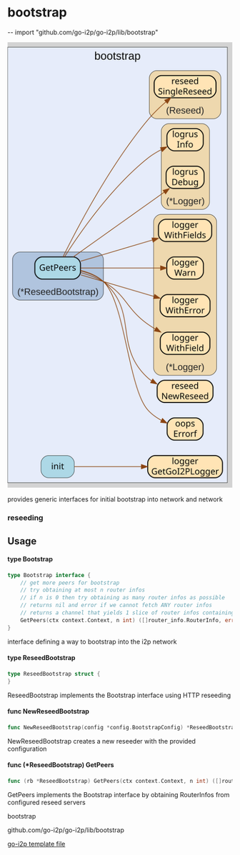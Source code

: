 # bootstrap
--
    import "github.com/go-i2p/go-i2p/lib/bootstrap"

![bootstrap.svg](bootstrap.svg)

provides generic interfaces for initial bootstrap into network and network
### reseeding

## Usage

#### type Bootstrap

```go
type Bootstrap interface {
	// get more peers for bootstrap
	// try obtaining at most n router infos
	// if n is 0 then try obtaining as many router infos as possible
	// returns nil and error if we cannot fetch ANY router infos
	// returns a channel that yields 1 slice of router infos containing n or fewer router infos, caller must close channel after use
	GetPeers(ctx context.Context, n int) ([]router_info.RouterInfo, error)
}
```

interface defining a way to bootstrap into the i2p network

#### type ReseedBootstrap

```go
type ReseedBootstrap struct {
}
```

ReseedBootstrap implements the Bootstrap interface using HTTP reseeding

#### func  NewReseedBootstrap

```go
func NewReseedBootstrap(config *config.BootstrapConfig) *ReseedBootstrap
```
NewReseedBootstrap creates a new reseeder with the provided configuration

#### func (*ReseedBootstrap) GetPeers

```go
func (rb *ReseedBootstrap) GetPeers(ctx context.Context, n int) ([]router_info.RouterInfo, error)
```
GetPeers implements the Bootstrap interface by obtaining RouterInfos from
configured reseed servers



bootstrap 

github.com/go-i2p/go-i2p/lib/bootstrap

[go-i2p template file](/template.md)
